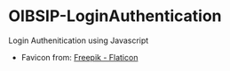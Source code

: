 # OIBSIP-LoginAuthentication
Login Authenitication using Javascript

* Favicon from:
<a href="https://www.file:///F:/tributepage/login.html" title="Login">Freepik - Flaticon</a>

